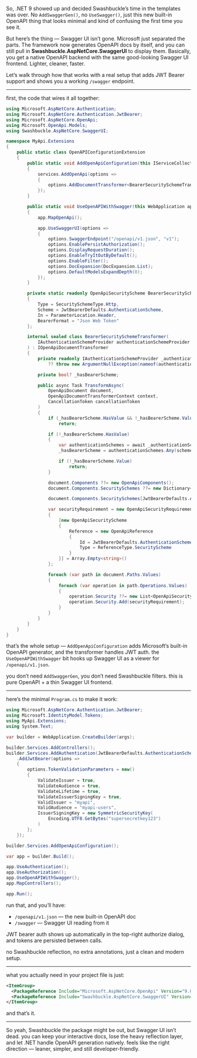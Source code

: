 So, .NET 9 showed up and decided Swashbuckle’s time in the templates was over.
No `AddSwaggerGen()`, no `UseSwagger()`, just this new built-in OpenAPI thing that looks minimal and kind of confusing the first time you see it.

But here’s the thing — Swagger UI isn’t gone.
Microsoft just separated the parts. The framework now generates OpenAPI docs by itself, and you can still pull in **Swashbuckle.AspNetCore.SwaggerUI** to display them.
Basically, you get a native OpenAPI backend with the same good-looking Swagger UI frontend. Lighter, cleaner, faster.

Let’s walk through how that works with a real setup that adds JWT Bearer support and shows you a working `/swagger` endpoint.

---

first, the code that wires it all together:

```csharp
using Microsoft.AspNetCore.Authentication;
using Microsoft.AspNetCore.Authentication.JwtBearer;
using Microsoft.AspNetCore.OpenApi;
using Microsoft.OpenApi.Models;
using Swashbuckle.AspNetCore.SwaggerUI;

namespace MyApi.Extensions
{
    public static class OpenAPIConfigurationExtension
    {
        public static void AddOpenApiConfiguration(this IServiceCollection services)
        {
            services.AddOpenApi(options =>
            {
                options.AddDocumentTransformer<BearerSecuritySchemeTransformer>();
            });
        }

        public static void UseOpenAPIWithSwagger(this WebApplication app)
        {
            app.MapOpenApi();

            app.UseSwaggerUI(options =>
            {
                options.SwaggerEndpoint("/openapi/v1.json", "v1");
                options.EnablePersistAuthorization();
                options.DisplayRequestDuration();
                options.EnableTryItOutByDefault();
                options.EnableFilter();
                options.DocExpansion(DocExpansion.List);
                options.DefaultModelsExpandDepth(0);
            });
        }

        private static readonly OpenApiSecurityScheme BearerSecurityScheme = new()
        {
            Type = SecuritySchemeType.Http,
            Scheme = JwtBearerDefaults.AuthenticationScheme,
            In = ParameterLocation.Header,
            BearerFormat = "Json Web Token"
        };

        internal sealed class BearerSecuritySchemeTransformer(
            IAuthenticationSchemeProvider authenticationSchemeProvider
        ) : IOpenApiDocumentTransformer
        {
            private readonly IAuthenticationSchemeProvider _authenticationSchemeProvider = authenticationSchemeProvider
                ?? throw new ArgumentNullException(nameof(authenticationSchemeProvider));

            private bool? _hasBearerScheme;

            public async Task TransformAsync(
                OpenApiDocument document,
                OpenApiDocumentTransformerContext context,
                CancellationToken cancellationToken
            )
            {
                if (_hasBearerScheme.HasValue && !_hasBearerScheme.Value)
                    return;

                if (!_hasBearerScheme.HasValue)
                {
                    var authenticationSchemes = await _authenticationSchemeProvider.GetAllSchemesAsync();
                    _hasBearerScheme = authenticationSchemes.Any(scheme => scheme.Name == JwtBearerDefaults.AuthenticationScheme);

                    if (!_hasBearerScheme.Value)
                        return;
                }

                document.Components ??= new OpenApiComponents();
                document.Components.SecuritySchemes ??= new Dictionary<string, OpenApiSecurityScheme>(1);

                document.Components.SecuritySchemes[JwtBearerDefaults.AuthenticationScheme] = BearerSecurityScheme;

                var securityRequirement = new OpenApiSecurityRequirement
                {
                    [new OpenApiSecurityScheme
                    {
                        Reference = new OpenApiReference
                        {
                            Id = JwtBearerDefaults.AuthenticationScheme,
                            Type = ReferenceType.SecurityScheme
                        }
                    }] = Array.Empty<string>()
                };

                foreach (var path in document.Paths.Values)
                {
                    foreach (var operation in path.Operations.Values)
                    {
                        operation.Security ??= new List<OpenApiSecurityRequirement>(1);
                        operation.Security.Add(securityRequirement);
                    }
                }
            }
        }
    }
}
```

that’s the whole setup — `AddOpenApiConfiguration` adds Microsoft’s built-in OpenAPI generator, and the transformer handles JWT auth. the `UseOpenAPIWithSwagger` bit hooks up Swagger UI as a viewer for `/openapi/v1.json`.

you don’t need `AddSwaggerGen`, you don’t need Swashbuckle filters. this is pure OpenAPI + a thin Swagger UI frontend.

---

here’s the minimal `Program.cs` to make it work:

```csharp
using Microsoft.AspNetCore.Authentication.JwtBearer;
using Microsoft.IdentityModel.Tokens;
using MyApi.Extensions;
using System.Text;

var builder = WebApplication.CreateBuilder(args);

builder.Services.AddControllers();
builder.Services.AddAuthentication(JwtBearerDefaults.AuthenticationScheme)
    .AddJwtBearer(options =>
    {
        options.TokenValidationParameters = new()
        {
            ValidateIssuer = true,
            ValidateAudience = true,
            ValidateLifetime = true,
            ValidateIssuerSigningKey = true,
            ValidIssuer = "myapi",
            ValidAudience = "myapi-users",
            IssuerSigningKey = new SymmetricSecurityKey(
                Encoding.UTF8.GetBytes("supersecretkey123")
            )
        };
    });

builder.Services.AddOpenApiConfiguration();

var app = builder.Build();

app.UseAuthentication();
app.UseAuthorization();
app.UseOpenAPIWithSwagger();
app.MapControllers();

app.Run();
```

run that, and you’ll have:

* `/openapi/v1.json` — the new built-in OpenAPI doc
* `/swagger` — Swagger UI reading from it

JWT bearer auth shows up automatically in the top-right authorize dialog, and tokens are persisted between calls.

no Swashbuckle reflection, no extra annotations, just a clean and modern setup.

---

what you actually need in your project file is just:

```xml
<ItemGroup>
  <PackageReference Include="Microsoft.AspNetCore.OpenApi" Version="9.0.8" />
  <PackageReference Include="Swashbuckle.AspNetCore.SwaggerUI" Version="9.0.4" />
</ItemGroup>
```

and that’s it.

---

So yeah, Swashbuckle the package might be out, but Swagger UI isn’t dead.
you can keep your interactive docs, lose the heavy reflection layer, and let .NET handle OpenAPI generation natively.
feels like the right direction — leaner, simpler, and still developer-friendly.
